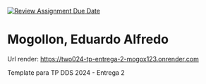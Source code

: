 [![Review Assignment Due Date](https://classroom.github.com/assets/deadline-readme-button-24ddc0f5d75046c5622901739e7c5dd533143b0c8e959d652212380cedb1ea36.svg)](https://classroom.github.com/a/DLC4WqXm)
# Mogollon, Eduardo Alfredo

Url render: https://two024-tp-entrega-2-mogox123.onrender.com

Template para TP DDS 2024 - Entrega 2